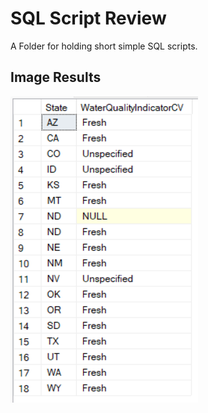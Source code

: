 # SQL Script Review

A Folder for holding short simple SQL scripts.

## Image Results
![](images/results_1.png)